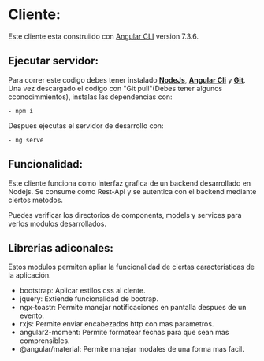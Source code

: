 # Cliente:

Este cliente esta construiido con [Angular CLI](https://github.com/angular/angular-cli) version 7.3.6.

## Ejecutar servidor:

Para correr este codigo debes tener instalado  <a href="https://nodejs.org/en/" target="_blank">**NodeJs**</a>, <a href="https://cli.angular.io/" target="_blank">**Angular Cli**</a> y <a href="https://git-scm.com/" target="_blank">**Git**</a>.
Una vez descargado el codigo con "Git pull"(Debes tener algunos cconocimmientos), instalas las dependencias con:

    - npm i
Despues ejecutas el servidor de desarrollo con:

    - ng serve

## Funcionalidad:

Este cliente funciona como interfaz grafica de un backend desarrollado en Nodejs. Se consume como Rest-Api y
se autentica con el backend mediante ciertos metodos.

Puedes verificar los directorios  de components, models y services para verlos modulos desarrollados.

## Librerias adiconales:

Estos modulos permiten apliar la funcionalidad de ciertas caracteristicas de la aplicación.

- bootstrap: Aplicar estilos css al clente.
- jquery: Extiende funcionalidad de bootrap.
- ngx-toastr: Permite manejar notificaciones en pantalla despues de un evento.
- rxjs: Permite enviar encabezados http con mas parametros.
- angular2-moment: Permite formatear fechas para que sean mas comprensibles.
- @angular/material: Permite manejar modales de una forma mas facil.